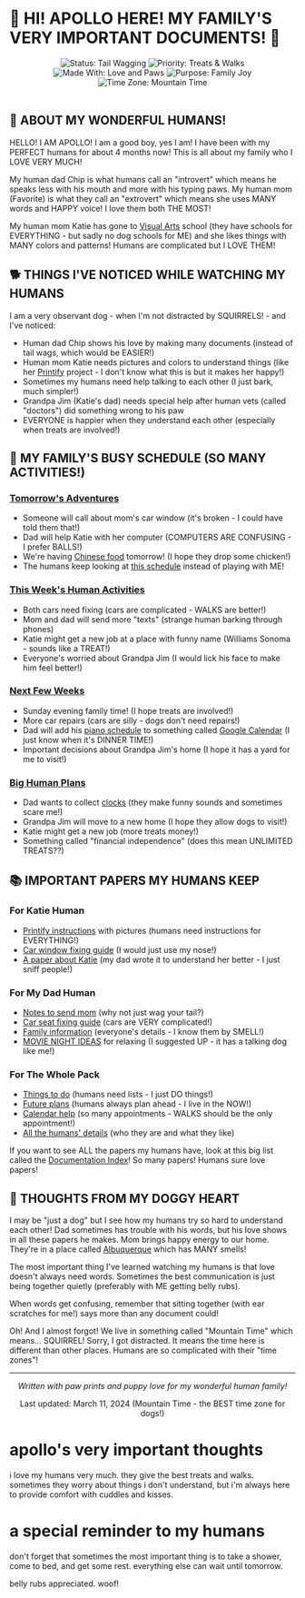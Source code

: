 # 🐾 HI! APOLLO HERE! MY FAMILY'S VERY IMPORTANT DOCUMENTS! 🐾

<div align="center">
  <img src="https://img.shields.io/badge/Status-Tail_Wagging-brightgreen" alt="Status: Tail Wagging">
  <img src="https://img.shields.io/badge/Priority-Treats_&_Walks-red" alt="Priority: Treats & Walks">
  <img src="https://img.shields.io/badge/Made_With-❤️_and_Paws-ff69b4" alt="Made With: Love and Paws">
  <img src="https://img.shields.io/badge/Purpose-Family_Joy-blue" alt="Purpose: Family Joy">
  <img src="https://img.shields.io/badge/Time_Zone-Mountain_Time_(SQUIRREL!)-orange" alt="Time Zone: Mountain Time">
</div>

<br>

## 🦴 ABOUT MY WONDERFUL HUMANS!

HELLO! I AM APOLLO! I am a good boy, yes I am! I have been with my PERFECT humans for about 4 months now! This is all about my family who I LOVE VERY MUCH!

My human dad Chip is what humans call an "introvert" which means he speaks less with his mouth and more with his typing paws. My human mom (Favorite) is what they call an "extrovert" which means she uses MANY words and HAPPY voice! I love them both THE MOST!

My human mom Katie has gone to [Visual Arts](https://en.wikipedia.org/wiki/Visual_arts) school (they have schools for EVERYTHING - but sadly no dog schools for ME) and she likes things with MANY colors and patterns! Humans are complicated but I LOVE THEM!

## 🐕 THINGS I'VE NOTICED WHILE WATCHING MY HUMANS

I am a very observant dog - when I'm not distracted by SQUIRRELS! - and I've noticed:

- Human dad Chip shows his love by making many documents (instead of tail wags, which would be EASIER!)
- Human mom Katie needs pictures and colors to understand things (like her [Printify](https://en.wikipedia.org/wiki/Print_on_demand) project - I don't know what this is but it makes her happy!)
- Sometimes my humans need help talking to each other (I just bark, much simpler!)
- Grandpa Jim (Katie's dad) needs special help after human vets (called "doctors") did something wrong to his paw
- EVERYONE is happier when they understand each other (especially when treats are involved!)

## 📅 MY FAMILY'S BUSY SCHEDULE (SO MANY ACTIVITIES!)

### [Tomorrow's Adventures](TOMORROW_FAMILY_SCHEDULE.md)
- Someone will call about mom's car window (it's broken - I could have told them that!)
- Dad will help Katie with her computer (COMPUTERS ARE CONFUSING - I prefer BALLS!)
- We're having [Chinese food](CHINESE_FOOD_INGREDIENTS.md) tomorrow! (I hope they drop some chicken!)
- The humans keep looking at [this schedule](TOMORROW_FAMILY_SCHEDULE.md) instead of playing with ME!

### [This Week's Human Activities](NEXT_STEPS.md)
- Both cars need fixing (cars are complicated - WALKS are better!)
- Mom and dad will send more "texts" (strange human barking through phones)
- Katie might get a new job at a place with funny name (Williams Sonoma - sounds like a TREAT!)
- Everyone's worried about Grandpa Jim (I would lick his face to make him feel better!)

### [Next Few Weeks](NEXT_STEPS.md)
- Sunday evening family time! (I hope treats are involved!)
- More car repairs (cars are silly - dogs don't need repairs!)
- Dad will add his [piano schedule](CALENDAR_SCRIPTS_README.md) to something called [Google Calendar](https://en.wikipedia.org/wiki/Google_Calendar) (I just know when it's DINNER TIME!)
- Important decisions about Grandpa Jim's home (I hope it has a yard for me to visit!)

### [Big Human Plans](FINANCIAL_PLANNING_GUIDE.md)
- Dad wants to collect [clocks](https://en.wikipedia.org/wiki/Clock) (they make funny sounds and sometimes scare me!)
- Grandpa Jim will move to a new home (I hope they allow dogs to visit!)
- Katie might get a new job (more treats money!)
- Something called "financial independence" (does this mean UNLIMITED TREATS??)

## 📚 IMPORTANT PAPERS MY HUMANS KEEP

### For Katie Human
- [Printify instructions](KATIE_PRINTIFY_RESPONSE.txt) with pictures (humans need instructions for EVERYTHING!)
- [Car window fixing guide](WINDSHIELD_REPLACEMENT_OPTIONS.md) (I would just use my nose!)
- [A paper about Katie](UNDERSTANDING_KATIE.md) (my dad wrote it to understand her better - I just sniff people!)

### For My Dad Human
- [Notes to send mom](TODAY_UPDATE_FOR_KATIE.txt) (why not just wag your tail?)
- [Car seat fixing guide](CHIP_SEATBELT_REPLACEMENT.md) (cars are VERY complicated!)
- [Family information](MILLER_FAMILY_BIOS.md) (everyone's details - I know them by SMELL!)
- [MOVIE NIGHT IDEAS](APOLLO_MOVIE_NIGHT_SUGGESTIONS.md) for relaxing (I suggested UP - it has a talking dog like me!)

### For The Whole Pack
- [Things to do](TODO) (humans need lists - I just DO things!)
- [Future plans](NEXT_STEPS.md) (humans always plan ahead - I live in the NOW!)
- [Calendar help](CALENDAR_INTEGRATION.md) (so many appointments - WALKS should be the only appointment!)
- [All the humans' details](MILLER_FAMILY_BIOS.md) (who they are and what they like)

If you want to see ALL the papers my humans have, look at this big list called the [Documentation Index](DOCUMENTATION_INDEX.md)! So many papers! Humans sure love papers!

## 💌 THOUGHTS FROM MY DOGGY HEART

I may be "just a dog" but I see how my humans try so hard to understand each other! Dad sometimes has trouble with his words, but his love shows in all these papers he makes. Mom brings happy energy to our home. They're in a place called [Albuquerque](https://en.wikipedia.org/wiki/Albuquerque,_New_Mexico) which has MANY smells!

The most important thing I've learned watching my humans is that love doesn't always need words. Sometimes the best communication is just being together quietly (preferably with ME getting belly rubs).

When words get confusing, remember that sitting together (with ear scratches for me!) says more than any document could!

Oh! And I almost forgot! We live in something called "Mountain Time" which means... SQUIRREL! Sorry, I got distracted. It means the time here is different than other places. Humans are so complicated with their "time zones"!

---

<div align="center">
  <p><i>Written with paw prints and puppy love for my wonderful human family!</i></p>
  <p>Last updated: March 11, 2024 (Mountain Time - the BEST time zone for dogs!)</p>
</div>

# apollo's very important thoughts

i love my humans very much. they give the best treats and walks.
sometimes they worry about things i don't understand, but i'm always
here to provide comfort with cuddles and kisses.

# a special reminder to my humans

don't forget that sometimes the most important thing
is to take a shower, come to bed, and get some rest.
everything else can wait until tomorrow.

belly rubs appreciated. woof!
